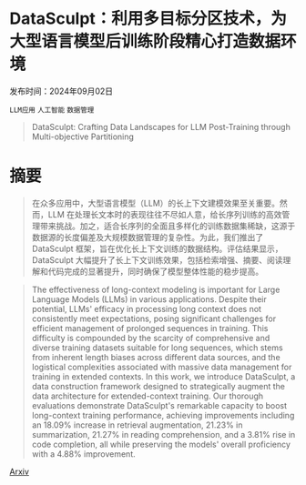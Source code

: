 # DataSculpt：利用多目标分区技术，为大型语言模型后训练阶段精心打造数据环境

发布时间：2024年09月02日

`LLM应用` `人工智能` `数据管理`

> DataSculpt: Crafting Data Landscapes for LLM Post-Training through Multi-objective Partitioning

# 摘要

> 在众多应用中，大型语言模型（LLM）的长上下文建模效果至关重要。然而，LLM 在处理长文本时的表现往往不尽如人意，给长序列训练的高效管理带来挑战。加之，适合长序列的全面且多样化的训练数据集稀缺，这源于数据源的长度偏差及大规模数据管理的复杂性。为此，我们推出了 DataSculpt 框架，旨在优化长上下文训练的数据结构。评估结果显示，DataSculpt 大幅提升了长上下文训练效果，包括检索增强、摘要、阅读理解和代码完成的显著提升，同时确保了模型整体性能的稳步提高。

> The effectiveness of long-context modeling is important for Large Language Models (LLMs) in various applications. Despite their potential, LLMs' efficacy in processing long context does not consistently meet expectations, posing significant challenges for efficient management of prolonged sequences in training. This difficulty is compounded by the scarcity of comprehensive and diverse training datasets suitable for long sequences, which stems from inherent length biases across different data sources, and the logistical complexities associated with massive data management for training in extended contexts. In this work, we introduce DataSculpt, a data construction framework designed to strategically augment the data architecture for extended-context training. Our thorough evaluations demonstrate DataSculpt's remarkable capacity to boost long-context training performance, achieving improvements including an 18.09% increase in retrieval augmentation, 21.23% in summarization, 21.27% in reading comprehension, and a 3.81% rise in code completion, all while preserving the models' overall proficiency with a 4.88% improvement.

[Arxiv](https://arxiv.org/abs/2409.00997)